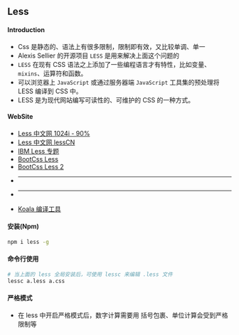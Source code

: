 ## Less

#### Introduction
* Css 是静态的、语法上有很多限制，限制即有效，又比较单调、单一
* Alexis Sellier 的开源项目 `LESS` 是用来解决上面这个问题的 
* `LESS` 在现有 CSS 语法之上添加了一些编程语言才有特性，比如变量、`mixins`、运算符和函数。
* 可以浏览器上 `JavaScript` 或通过服务器端 `JavaScript` 工具集的预处理将 LESS 编译到 CSS 中。
* LESS 是为现代网站编写可读性的、可维护的 CSS 的一种方式。


#### WebSite
* [Less 中文网 1024i - 90%](http://www.1024i.com/demo/less/)
* [Less 中文网 lessCN](http://lesscss.cn/)
* [IBM Less 专题](https://www.ibm.com/developerworks/cn/web/1207_zhaoch_lesscss/)
* [BootCss Less](http://www.bootcss.com/p/lesscss/)
* [BootCss Less 2](http://less.bootcss.com/)
* ---
* ---
* [Koala 编译工具](http://koala-app.com/index-zh.html)

#### 安装(Npm)
```bash
npm i less -g
```

#### 命令行使用
```bash
# 当上面的 less 全局安装后，可使用 lessc 来编辑 .less 文件
lessc a.less a.css
```

#### 严格模式
* 在 less 中开启严格模式后，数字计算需要用 括号包裹、单位计算会受到严格限制等